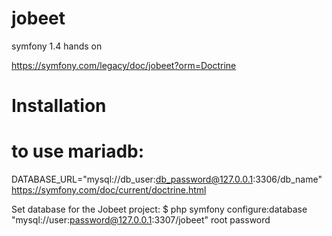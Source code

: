 # jobeet
symfony 1.4 hands on

https://symfony.com/legacy/doc/jobeet?orm=Doctrine

Installation
============
# to use mariadb:
DATABASE_URL="mysql://db_user:db_password@127.0.0.1:3306/db_name"
https://symfony.com/doc/current/doctrine.html

Set database for the Jobeet project:
$ php symfony configure:database "mysql://user:password@127.0.0.1:3307/jobeet" root password
